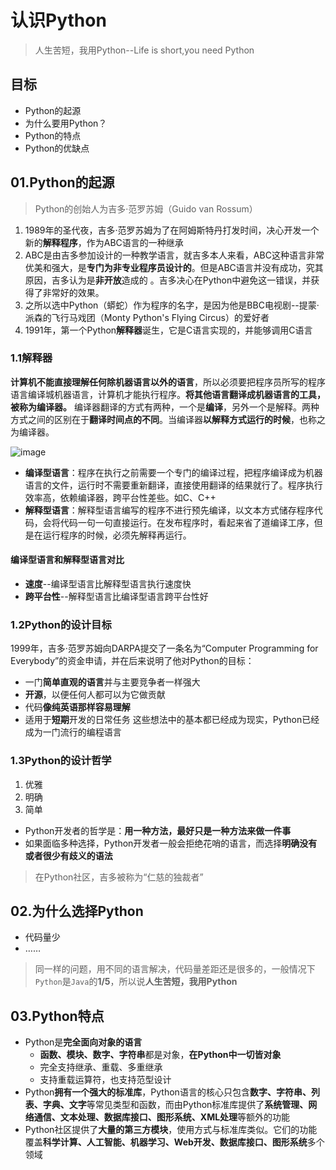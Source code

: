 # 认识Python
> 人生苦短，我用Python--Life is short,you need Python
## 目标
- Python的起源
- 为什么要用Python？
- Python的特点
- Python的优缺点
## 01.Python的起源
> Python的创始人为吉多·范罗苏姆（Guido van Rossum）
1. 1989年的圣代夜，吉多·范罗苏姆为了在阿姆斯特丹打发时间，决心开发一个新的**解释程序**，作为ABC语言的一种继承
2. ABC是由吉多参加设计的一种教学语言，就吉多本人来看，ABC这种语言非常优美和强大，是**专门为非专业程序员设计的**。但是ABC语言并没有成功，究其原因，吉多认为是**非开放**造成的
。吉多决心在Python中避免这一错误，并获得了非常好的效果。
3. 之所以选中Python（蟒蛇）作为程序的名字，是因为他是BBC电视剧--提蒙·派森的飞行马戏团（Monty Python's Flying Circus）的爱好者
4. 1991年，第一个Python**解释器**诞生，它是C语言实现的，并能够调用C语言
### 1.1解释器
**计算机不能直接理解任何除机器语言以外的语言**，所以必须要把程序员所写的程序语言编译城机器语言，计算机才能执行程序。**将其他语言翻译成机器语言的工具，被称为编译器。**
编译器翻译的方式有两种，一个是**编译**，另外一个是解释。两种方式之间的区别在于**翻译时间点的不同**。当编译器**以解释方式运行的时候**，也称之为编译器。

![image](https://user-images.githubusercontent.com/12490550/159665541-ef8fb968-c26c-489c-9dce-e8e92c13f3ae.png)

- **编译型语言**：程序在执行之前需要一个专门的编译过程，把程序编译成为机器语言的文件，运行时不需要重新翻译，直接使用翻译的结果就行了。程序执行效率高，依赖编译器，跨平台性差些。如C、C++
- **解释型语言**：解释型语言编写的程序不进行预先编译，以文本方式储存程序代码，会将代码一句一句直接运行。在发布程序时，看起来省了道编译工序，但是在运行程序的时候，必须先解释再运行。

#### 编译型语言和解释型语言对比
- **速度**--编译型语言比解释型语言执行速度快
- **跨平台性**--解释型语言比编译型语言跨平台性好

### 1.2Python的设计目标
1999年，吉多·范罗苏姆向DARPA提交了一条名为“Computer Programming for Everybody”的资金申请，并在后来说明了他对Python的目标：
- 一门**简单直观的语言**并与主要竞争者一样强大
- **开源**，以便任何人都可以为它做贡献
- 代码**像纯英语那样容易理解**
- 适用于**短期**开发的日常任务
这些想法中的基本都已经成为现实，Python已经成为一门流行的编程语言

### 1.3Python的设计哲学
1. 优雅
2. 明确
3. 简单
- Python开发者的哲学是：**用一种方法，最好只是一种方法来做一件事**
- 如果面临多种选择，Python开发者一般会拒绝花哨的语言，而选择**明确没有或者很少有歧义的语法**
> 在Python社区，吉多被称为“仁慈的独裁者”
## 02.为什么选择Python
- 代码量少
- ……
> 同一样的问题，用不同的语言解决，代码量差距还是很多的，一般情况下`Python`是`Java`的**1/5**，所以说**人生苦短，我用Python**
## 03.Python特点
- Python是**完全面向对象的语言**
	- **函数、模块、数字、字符串**都是对象，**在Python中一切皆对象**
	- 完全支持继承、重载、多重继承
	- 支持重载运算符，也支持范型设计
- Python**拥有一个强大的标准库**，Python语言的核心只包含**数字、字符串、列表、字典、文字**等常见类型和函数，而由Python标准库提供了**系统管理、网络通信、文本处理、数据库接口、图形系统、XML处理**等额外的功能
- Python社区提供了**大量的第三方模块**，使用方式与标准库类似。它们的功能覆盖**科学计算、人工智能、机器学习、Web开发、数据库接口、图形系统**多个领域
